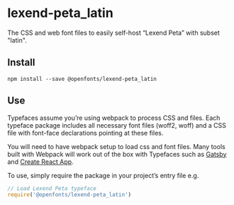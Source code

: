 
# lexend-peta_latin

The CSS and web font files to easily self-host “Lexend Peta” with subset "latin".

## Install

`npm install --save @openfonts/lexend-peta_latin`

## Use

Typefaces assume you’re using webpack to process CSS and files. Each typeface
package includes all necessary font files (woff2, woff) and a CSS file with
font-face declarations pointing at these files.

You will need to have webpack setup to load css and font files. Many tools built
with Webpack will work out of the box with Typefaces such as [Gatsby](https://github.com/gatsbyjs/gatsby)
and [Create React App](https://github.com/facebookincubator/create-react-app).

To use, simply require the package in your project’s entry file e.g.

```javascript
// Load Lexend Peta typeface
require('@openfonts/lexend-peta_latin')
```
